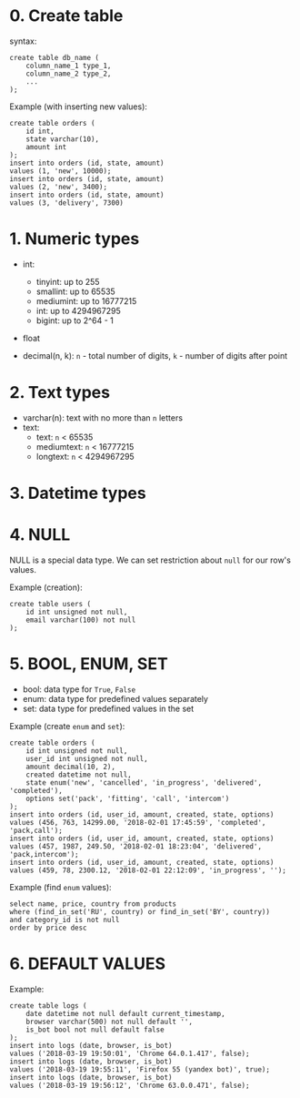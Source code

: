 # 0. Create table

syntax:
```angular2html
create table db_name (
    column_name_1 type_1,
    column_name_2 type_2,
    ...
);
```

Example (with inserting new values):
```angular2html
create table orders (
    id int,
    state varchar(10),
    amount int
);
insert into orders (id, state, amount)
values (1, 'new', 10000);
insert into orders (id, state, amount)
values (2, 'new', 3400);
insert into orders (id, state, amount)
values (3, 'delivery', 7300)
```

# 1. Numeric types

- int:
    - tinyint: up to 255
    - smallint: up to 65535
    - mediumint: up to 16777215
    - int: up to 4294967295
    - bigint: up to 2^64 - 1
  
- float
- decimal(n, k): `n` - total number of digits,
  `k` - number of digits after point

# 2. Text types

- varchar(n): text with no more than `n` letters
- text:
  - text: `n` < 65535
  - mediumtext: `n` < 16777215
  - longtext: `n` < 4294967295

# 3. Datetime types



# 4. NULL

NULL is a special data type. We can set restriction about `null` 
for our row's values.

Example (creation):
```angular2html
create table users (
    id int unsigned not null,
    email varchar(100) not null
);
```

# 5. BOOL, ENUM, SET

- bool: data type for `True`, `False`
- enum: data type for predefined values separately
- set: data type for predefined values in the set

Example (create `enum` and `set`):
```angular2html
create table orders (
    id int unsigned not null,
    user_id int unsigned not null,
    amount decimal(10, 2),
    created datetime not null,
    state enum('new', 'cancelled', 'in_progress', 'delivered', 'completed'),
    options set('pack', 'fitting', 'call', 'intercom')
);
insert into orders (id, user_id, amount, created, state, options)
values (456, 763, 14299.00, '2018-02-01 17:45:59', 'completed', 'pack,call');
insert into orders (id, user_id, amount, created, state, options)
values (457, 1987, 249.50, '2018-02-01 18:23:04', 'delivered', 'pack,intercom');
insert into orders (id, user_id, amount, created, state, options)
values (459, 78, 2300.12, '2018-02-01 22:12:09', 'in_progress', '');
```

Example (find `enum` values):
```angular2html
select name, price, country from products
where (find_in_set('RU', country) or find_in_set('BY', country))
and category_id is not null
order by price desc
```

# 6. DEFAULT VALUES

Example:
```angular2html
create table logs (
    date datetime not null default current_timestamp,
    browser varchar(500) not null default '',
    is_bot bool not null default false
);
insert into logs (date, browser, is_bot)
values ('2018-03-19 19:50:01', 'Chrome 64.0.1.417', false);
insert into logs (date, browser, is_bot)
values ('2018-03-19 19:55:11', 'Firefox 55 (yandex bot)', true);
insert into logs (date, browser, is_bot)
values ('2018-03-19 19:56:12', 'Chrome 63.0.0.471', false);
```